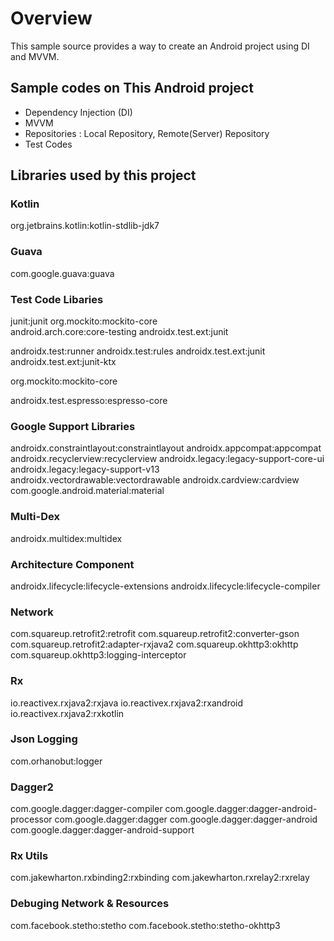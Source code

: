 # Overview #
This sample source provides a way to create an Android project using DI and MVVM.

## Sample codes on This Android project
- Dependency Injection (DI)
- MVVM
- Repositories : Local Repository, Remote(Server) Repository
- Test Codes

## Libraries used by this project
### Kotlin
org.jetbrains.kotlin:kotlin-stdlib-jdk7

### Guava
com.google.guava:guava

### Test Code Libaries
junit:junit
org.mockito:mockito-core  
android.arch.core:core-testing
androidx.test.ext:junit

androidx.test:runner
androidx.test:rules
androidx.test.ext:junit
androidx.test.ext:junit-ktx

org.mockito:mockito-core

androidx.test.espresso:espresso-core

### Google Support Libraries
androidx.constraintlayout:constraintlayout
androidx.appcompat:appcompat
androidx.recyclerview:recyclerview
androidx.legacy:legacy-support-core-ui
androidx.legacy:legacy-support-v13
androidx.vectordrawable:vectordrawable
androidx.cardview:cardview
com.google.android.material:material

### Multi-Dex
androidx.multidex:multidex

### Architecture Component
androidx.lifecycle:lifecycle-extensions
androidx.lifecycle:lifecycle-compiler

### Network
com.squareup.retrofit2:retrofit
com.squareup.retrofit2:converter-gson
com.squareup.retrofit2:adapter-rxjava2
com.squareup.okhttp3:okhttp
com.squareup.okhttp3:logging-interceptor

### Rx
io.reactivex.rxjava2:rxjava
io.reactivex.rxjava2:rxandroid
io.reactivex.rxjava2:rxkotlin

### Json Logging
com.orhanobut:logger

### Dagger2
com.google.dagger:dagger-compiler
com.google.dagger:dagger-android-processor
com.google.dagger:dagger
com.google.dagger:dagger-android
com.google.dagger:dagger-android-support

### Rx Utils
com.jakewharton.rxbinding2:rxbinding
com.jakewharton.rxrelay2:rxrelay

### Debuging Network & Resources
com.facebook.stetho:stetho
com.facebook.stetho:stetho-okhttp3
